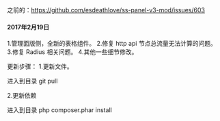 之前的：https://github.com/esdeathlove/ss-panel-v3-mod/issues/603

#### 2017年2月19日

1.管理面版侧，全新的表格组件。
2.修复 http api 节点总流量无法计算的问题。
3.修复 Radius 相关问题。
4.其他一些细节修改。

更新步骤：
1.更新文件。

进入到目录 git pull

2.更新依赖

进入到目录 php composer.phar install

